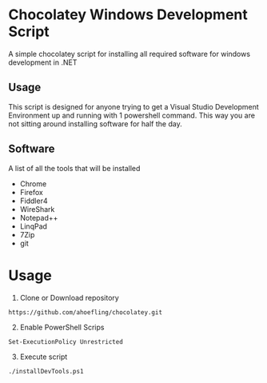 # Chocolatey Windows Development Script
A simple chocolatey script for installing all required software for windows development in .NET

## Usage ##
This script is designed for anyone trying to get a Visual Studio Development Environment up and running with 1 powershell command. This way you are not sitting around installing software for half the day.

## Software ##
A list of all the tools that will be installed

* Chrome
* Firefox
* Fiddler4
* WireShark
* Notepad++
* LinqPad
* 7Zip
* git

# Usage #

1. Clone or Download repository

`https://github.com/ahoefling/chocolatey.git`

2. Enable PowerShell Scrips

`Set-ExecutionPolicy Unrestricted`

3. Execute script

`./installDevTools.ps1`


